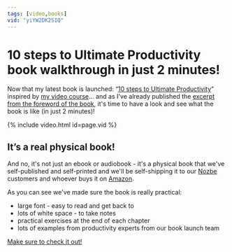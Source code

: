 ```yaml
---
tags: [video,books]
vid: "yiYW2DK2SIQ"
---
```


# 10 steps to Ultimate Productivity book walkthrough in just 2 minutes!

Now that my latest book is launched: “[10 steps to Ultimate Productivity](https://sliwinski.com/10stepsbook)” inspired by [my video course](https://sliwinski.com/10steps)... and as I've already published the [excerpt from the foreword of the book](https://sliwinski.com/10intro), it's time to have a look and see what the book is like (in just 2 minutes)!

{% include video.html id=page.vid %}

<!--More-->

## It’s a real physical book!

And no, it's not just an ebook or audiobook - it's a physical book that we've self-published and self-printed and we'll be self-shipping it to our [Nozbe](https://nozbe.com/) customers and whoever buys it on [Amazon](https://www.amazon.com/dp/8394508650/?tag=sliwinski-20).

As you can see we've made sure the book is really practical:

- large font - easy to read and get back to
- lots of white space - to take notes
- practical exercises at the end of each chapter
- lots of examples from productivity experts from our book launch team

[Make sure to check it out!](https://ProductivityCourse.com/)


[n]: https://nozbe.com/?a=mike
[p]: https://thepodcast.fm/